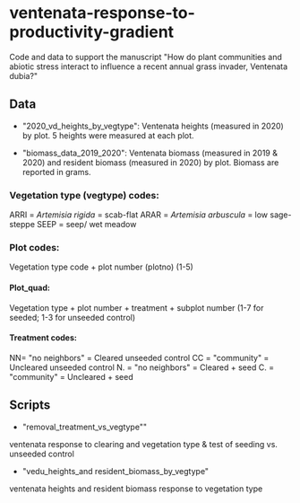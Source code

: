# ventenata-response-to-productivity-gradient
Code and data to support the manuscript "How do plant communities and abiotic stress interact to influence a recent annual grass invader, Ventenata dubia?"

## Data

- "2020_vd_heights_by_vegtype":
Ventenata heights (measured in 2020) by plot. 5 heights were measured at each plot. 

- "biomass_data_2019_2020":
Ventenata biomass (measured in 2019 & 2020) and resident biomass (measured in 2020) by plot. Biomass are reported in grams.

### Vegetation type (vegtype) codes:
ARRI = *Artemisia rigida* = scab-flat
ARAR = *Artemisia arbuscula* = low sage-steppe
SEEP = seep/ wet meadow

### Plot codes:
Vegetation type code + plot number (plotno) (1-5)

#### Plot_quad:
Vegetation type + plot number + treatment + subplot number (1-7 for seeded; 1-3 for unseeded control)

#### Treatment codes:
NN= "no neighbors" = Cleared unseeded control
CC = "community" = Uncleared unseeded control
N. = "no neighbors" = Cleared + seed
C. = "community" = Uncleared + seed

## Scripts

- "removal_treatment_vs_vegtype""

ventenata response to clearing and vegetation type & test of seeding vs. unseeded control

- "vedu_heights_and resident_biomass_by_vegtype"

ventenata heights and resident biomass response to vegetation type